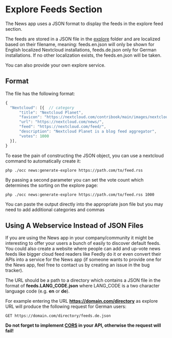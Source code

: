 # Explore Feeds Section

The News app uses a JSON format to display the feeds in the explore feed section.

The feeds are stored in a JSON file in the [explore](https://github.com/nextcloud/news/tree/master/lib/Explore/feeds) folder and are localized based on their filename, meaning: feeds.en.json will only be shown for English localized Nextcloud installations, feeds.de.json only for German installations. If no other localization exists, the feeds.en.json will be taken.

You can also provide your own explore service.

## Format

The file has the following format:
```js
{
  "Nextcloud": [{  // category
      "title": "Nextcloud Planet",
      "favicon": "https://nextcloud.com/contribook/main/images/nextcloud/100.png",
      "url": "https://nextcloud.com/news/",
      "feed": "https://nextcloud.com/feed/",
      "description": "Nextcloud Planet is a blog feed aggregator",
      "votes": 1000
  }],
}
```

To ease the pain of constructing the JSON object, you can use a nextcloud command to automatically create it:

    php ./occ news:generate-explore https://path.com/to/feed.rss

By passing a second parameter you can set the vote count which determines the sorting on the explore page:

    php ./occ news:generate-explore https://path.com/to/feed.rss 1000

You can paste the output directly into the appropriate json file but you may need to add additional categories and commas

## Using A Webservice Instead of JSON Files

If you are using the News app in your company/community it might be interesting to offer your users a bunch of easily to discover default feeds. You could also create a website where people can add and up-vote news feeds like bigger cloud feed readers like Feedly do it or even convert their APIs into a service for the News app  (if someone wants to provide one for the News app, feel free to contact us by creating an issue in the bug tracker).

The URL should be a path to a directory which contains a JSON file in the format of **feeds.LANG_CODE.json** where LANG_CODE is a two character language code (e.g. **en** or **de**).

For example entering the URL **https://domain.com/directory** as explore URL will produce the following request for German users:

    GET https://domain.com/directory/feeds.de.json


**Do not forget to implement [CORS](https://developer.mozilla.org/en-US/docs/Web/HTTP/Access_control_CORS) in your API, otherwise the request will fail!**